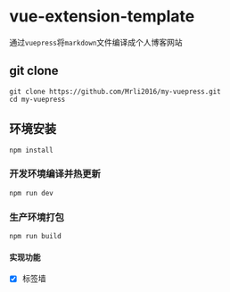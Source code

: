 # vue-extension-template
通过`vuepress`将`markdown`文件编译成个人博客网站

## git clone
```
git clone https://github.com/Mrli2016/my-vuepress.git
cd my-vuepress
```

## 环境安装
```
npm install
```

### 开发环境编译并热更新
```
npm run dev
```

### 生产环境打包
```
npm run build
```

#### 实现功能
-   [x] 标签墙
